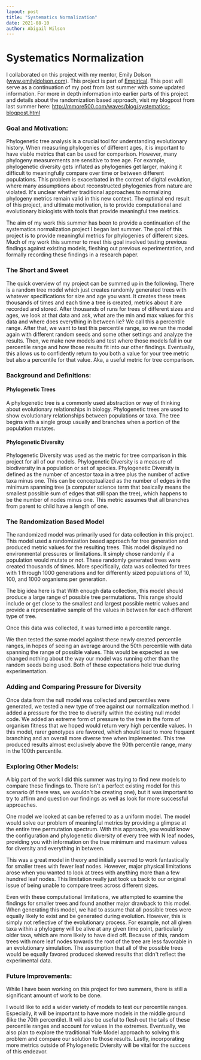 ```yaml
---
layout: post
title: "Systematics Normalization"
date: 2021-08-10
author: Abigail Wilson
---
```


# Systematics Normalization

I collaborated on this project with my mentor, Emily Dolson (www.emilyldolson.com). This project is part of [Empirical](https://github.com/devosoft/Empirical). This post will serve as a continuation of my post from last summer with some updated information. For more in depth information into earlier parts of this project and details about the randomization based approach, visit my blogpost from last summer here: http://mmore500.com/waves/blog/systematics-blogpost.html

### **Goal and Motivation:**

Phylogenetic tree analysis is a crucial tool for understanding evolutionary history. When measuring phylogenies of different ages, it is important to have viable metrics that can be used for comparison. However, many phylogeny measurements are sensitive to tree age. For example, phylogenetic diversity gets inflated as phylogenies get larger, making it difficult to meaningfully compare over time or between different populations. This problem is exacerbated in the context of digital evolution, where many assumptions about reconstructed phylogenies from nature are violated. It's unclear whether traditional approaches to normalizing phylogeny metrics remain valid in this new context. The optimal end result of this project, and ultimate motivation, is to provide computational and evolutionary biologists with tools that provide meaningful tree metrics. 

The aim of my work this summer has been to provide a continuation of the systematics normalization project I began last summer. The goal of this project is to provide meaningful metrics for phylogenies of different sizes. Much of my work this summer to meet this goal involved testing previous findings against existing models, fleshing out previous experimentation, and formally recording these findings in a research paper.

### **The Short and Sweet**

The quick overview of my project can be summed up in the following. There is a random tree model which just creates randomly generated trees with whatever specifications for size and age you want. It creates these trees thousands of times and each time a tree is created, metrics about it are recorded and stored. After thousands of runs for trees of different sizes and ages, we look at that data and ask, what are the min and max values for this data and where does everything in between lie? We call this a percentile range. After that, we want to test this percentile range, so we run the model again with different random seeds and some other settings and analyze the results. Then, we make new models and test where those models fall in our percentile range and how those results fit into our other findings. Eventually, this allows us to confidently return to you both a value for your tree metric but also a percentile for that value. Aka, a useful metric for tree comparison. 

### **Background and Definitions:**

#### **Phylogenetic Trees**

A phylogenetic tree is a commonly used abstraction or way of thinking about evolutionary relationships in biology. Phylogenetic trees are used to show evolutionary relationships between populations or taxa. The tree begins with a single group usually and branches when a portion of the population mutates. 

#### **Phylogenetic Diversity**

Phylogenetic Diversity was used as the metric for tree comparison in this project for all of our models. Phylogenetic Diversity is a measure of biodiversity in a population or set of species. Phylogenetic Diversity is defined as the number of ancestor taxa in a tree plus the number of active taxa minus one. This can be conceptualized as the number of edges in the minimum spanning tree (a computer science term that basically means the smallest possible sum of edges that still span the tree), which happens to be the number of nodes minus one. This metric assumes that all branches from parent to child have a length of one. 

### **The Randomization Based Model**

The randomized model was primarily used for data collection in this project. This model used a randomization based approach for tree generation and produced metric values for the resulting trees. This model displayed no environmental pressures or limitations. It simply chose randomly if a population would mutate or not. These randomly generated trees were created thousands of times. More specifically, data was collected for trees with 1 through 1000 generations and for differently sized populations of 10, 100, and 1000 organisms per generation. 

The big idea here is that With enough data collection, this model should produce a large range of possible tree permutations.  This range should include or get close to the smallest and largest possible metric values and provide a representative sample of the values in between for each different type of tree. 

Once this data was collected, it was turned into a percentile range. 

We then tested the same model against these newly created percentile ranges, in hopes of seeing an average around the 50th percentile with data spanning the range of possible values. This would be expected as we changed nothing about the way our model was running other than the random seeds being used. Both of these expectations held  true during experimentation. 

### **Adding and Comparing Pressure for Diversity**

Once data from the null model was collected and percentiles were generated, we tested a new type of tree against our normalization method. I added a pressure for the tree to diversify within the existing null model code. We added an extreme form of pressure to the tree in the form of organism fitness that we hoped would return very high percentile values. In this model, rarer genotypes are favored, which should lead to more frequent branching and an overall more diverse tree when implemented. This tree produced results almost exclusively above the 90th percentile range, many in the 100th percentile. 

### **Exploring Other Models:**

A big part of the work I did this summer was trying to find new models to compare these findings to. There isn't a perfect existing model for this scenario (if there was, we wouldn't be creating one), but it was important to try to affirm and question our findings as well as look for more successful approaches.

One model we looked at can be referred to as a uniform model. The model would solve our problem of meaningful metrics by providing a glimpse at the entire tree permutation spectrum. With this approach, you would know the configuration and phylogenetic diversity of every tree with N leaf nodes, providing you with information on the true minimum and maximum values for diversity and everything in between. 

This was a great model in theory and initially seemed to work fantastically for smaller trees with fewer leaf nodes. However, major physical limitations arose when you wanted to look at trees with anything more than a few hundred leaf nodes. This limitation really just took us back to our original issue of being unable to compare trees across different sizes. 

Even with these computational limitations, we attempted to examine the findings for smaller trees and found another major drawback to this model. When generating this model, we had to assume that all possible trees were equally likely to exist and be generated during evolution. However, this is simply not reflective of the evolutionary process. For example, not all given taxa within a phylogeny will be alive at any given time point, particularly older taxa, which are more likely to have died off. Because of this, random trees with more leaf nodes towards the root of the tree are less favorable in an evolutionary simulation. The assumption that all of the possible trees would be equally favored produced skewed results that didn't reflect the experimental data. 

### **Future Improvements:**

While I have been working on this project for two summers, there is still a significant amount of work to be done. 

I would like to add a wider variety of models to test our percentile ranges. Especially, it will be important to have more models in the middle ground (like the 70th percentile). It will also be useful to flesh out the tails of these percentile ranges and account for values in the extremes. Eventually, we also plan to explore the traditional Yule Model approach to solving this problem and compare our solution to those results. Lastly, incorporating more metrics outside of Phylogenetic Dviersity will be vital for the success of this endeavor.  




